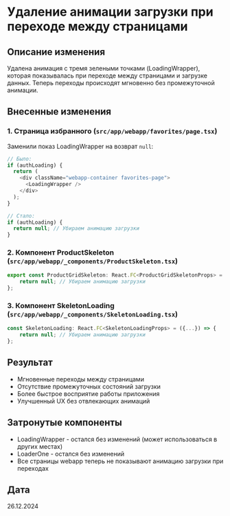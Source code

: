 # Удаление анимации загрузки при переходе между страницами

## Описание изменения

Удалена анимация с тремя зелеными точками (LoadingWrapper), которая показывалась при переходе между страницами и загрузке данных. Теперь переходы происходят мгновенно без промежуточной анимации.

## Внесенные изменения

### 1. Страница избранного (`src/app/webapp/favorites/page.tsx`)

Заменили показ LoadingWrapper на возврат `null`:
```typescript
// Было:
if (authLoading) {
  return (
    <div className="webapp-container favorites-page">
      <LoadingWrapper />
    </div>
  );
}

// Стало:
if (authLoading) {
  return null; // Убираем анимацию загрузки
}
```

### 2. Компонент ProductSkeleton (`src/app/webapp/_components/ProductSkeleton.tsx`)

```typescript
export const ProductGridSkeleton: React.FC<ProductGridSkeletonProps> = () => {
    return null; // Убираем анимацию загрузки
};
```

### 3. Компонент SkeletonLoading (`src/app/webapp/_components/SkeletonLoading.tsx`)

```typescript
const SkeletonLoading: React.FC<SkeletonLoadingProps> = ({...}) => {
    return null; // Убираем анимацию загрузки
};
```

## Результат

- Мгновенные переходы между страницами
- Отсутствие промежуточных состояний загрузки
- Более быстрое восприятие работы приложения
- Улучшенный UX без отвлекающих анимаций

## Затронутые компоненты

- LoadingWrapper - остался без изменений (может использоваться в других местах)
- LoaderOne - остался без изменений
- Все страницы webapp теперь не показывают анимацию загрузки при переходах

## Дата

26.12.2024 